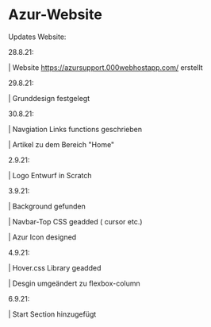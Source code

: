 # Azur-Website

Updates Website:

28.8.21: 

| Website https://azursupport.000webhostapp.com/ erstellt


29.8.21: 

| Grunddesign festgelegt


30.8.21:

| Navgiation Links functions geschrieben

| Artikel zu dem Bereich "Home"


2.9.21:

| Logo Entwurf in Scratch


3.9.21:

| Background gefunden

| Navbar-Top CSS geadded ( cursor etc.)

| Azur Icon designed


4.9.21:

| Hover.css Library geadded

| Desgin umgeändert zu flexbox-column


6.9.21:

| Start Section hinzugefügt

